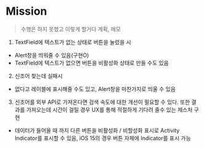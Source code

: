 # Mission
> 수행은 하지 못했고 이렇게 할거다 계획, 메모
1. TextField에 텍스트가 없는 상태로 버튼을 눌렀을 시
  - Alert창을 띄워줄 수 있음(구현O)
  - TextField에 텍스트가 없으면 버튼을 비활성화 상태로 만들 수도 있음
2. 신조어 찾는데 실패시
  - 없다고 레이블에 표시해줄 수도 있고, Alert창을 마찬가지로 띄울 수 있음
3. 신조어를 외부 API로 가져온다면 검색 속도에 대한 개선이 필요할 수 있다. 또한 결과를 가져오는데 시간이 걸릴 경우 UX를 통해 적절하게 기다려 줄수 있는 제스처 구현
  - 데이터가 들어올 때 까지 다른 버튼을 비활성화 / 비할성화 표시로 Activity Indicator를 표시할 수 있음, iOS 15의 경우 버튼 자체에 Indicator를 표시 가능